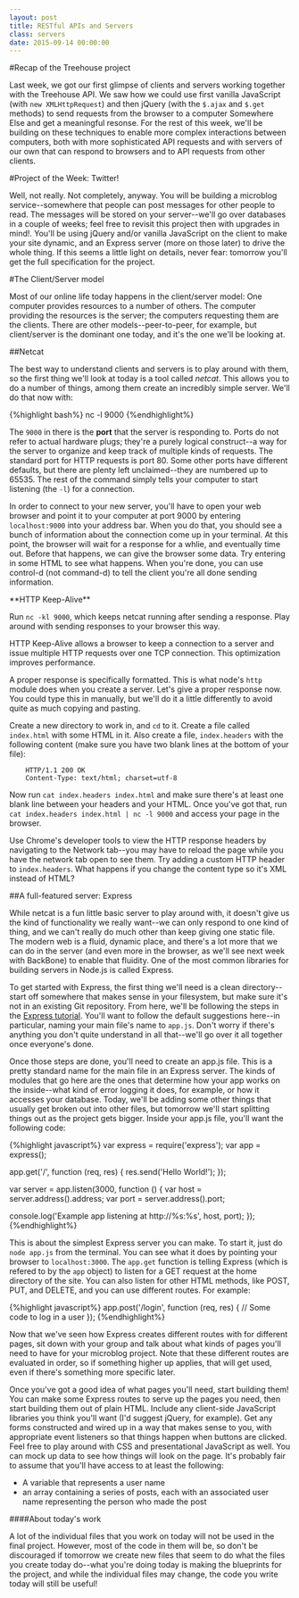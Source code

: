 ```yaml
---
layout: post
title: RESTful APIs and Servers
class: servers
date: 2015-09-14 00:00:00
---
```


#Recap of the Treehouse project

<!---
Last week, we started exploring the world of APIs, using first vanilla JavaScript and `new XMLHttpRequest` and then jQuery's `$.ajax` and `$.get` methods to get data from Somewhere Else with AJAX requests. We used all of these methods without really talking too much about what was going on under the hood, and worked with a pretty simple API that would give you the information you asked for, but not a lot more. Today, we'll work on expanding that understanding to enable us to work with all kinds of remote data with RESTful APIs, which will allow us to change and delete information in addition to just requesting it. We'll also learn more about the division between the client and the server, and start looking into how to create servers of our own.
-->

Last week, we got our first glimpse of clients and servers working together with the Treehouse API. We saw how we could use first vanilla JavaScript (with `new XMLHttpRequest`) and then jQuery (with the `$.ajax` and `$.get` methods) to send requests from the browser to a computer Somewhere Else and get a meaningful resonse. For the rest of this week, we'll be building on these techniques to enable more complex interactions between computers, both with more sophisticated API requests and with servers of our own that can respond to browsers and to API requests from other clients.

#Project of the Week: Twitter!

Well, not really. Not completely, anyway. You will be building a microblog service--somewhere that people can post messages for other people to read. The messages will be stored on your server--we'll go over databases in a couple of weeks; feel free to revisit this project then with upgrades in mind!. You'll be using jQuery and/or vanilla JavaScript on the client to make your site dynamic, and an Express server (more on those later) to drive the whole thing. If this seems a little light on details, never fear: tomorrow you'll get the full specification for the project.

#The Client/Server model

Most of our online life today happens in the client/server model: One computer provides resources to a number of others. The computer providing the resources is the server; the computers requesting them are the clients. There are other models--peer-to-peer, for example, but client/server is the dominant one today, and it's the one we'll be looking at.

##Netcat

The best way to understand clients and servers is to play around with them, so the first thing we'll look at today is a tool called <i>netcat</i>. This allows you to do a number of things, among them create an incredibly simple server. We'll do that now with:

{%highlight bash%}
  nc -l 9000
{%endhighlight%}

The `9000` in there is the <b>port</b> that the server is responding to. Ports do not refer to actual hardware plugs; they're a purely logical construct--a way for the server to organize and keep track of multiple kinds of requests. The standard port for HTTP requests is port 80. Some other ports have different defaults, but there are plenty left unclaimed--they are numbered up to 65535. The rest of the command simply tells your computer to start listening (the `-l`) for a connection.

In order to connect to your new server, you'll have to open your web browser and point it to your computer at port 9000 by entering `localhost:9000` into your address bar. When you do that, you should see a bunch of information about the connection come up in your terminal. At this point, the browser will wait for a response for a whlie, and eventually time out. Before that happens, we can give the browser some data. Try entering in some HTML to see what happens. When you're done, you can use control-d (not command-d) to tell the client you're all done sending information.

<aside>
**HTTP Keep-Alive**

Run `nc -kl 9000`, which keeps netcat running after sending a response. Play around with sending responses to your browser this way.

HTTP Keep-Alive allows a browser to keep a connection to a server and issue multiple HTTP requests over one TCP connection. This optimization improves performance.
</aside>

A proper response is specifically formatted. This is what node's `http` module does when you create a server. Let's give a proper response now. You could type this in manually, but we'll do it a little differently to avoid quite as much copying and pasting.

Create a new directory to work in, and `cd` to it. Create a file called `index.html` with some HTML in it. Also create a file, `index.headers` with the following content (make sure you have two blank lines at the bottom of your file):

```
    HTTP/1.1 200 OK
    Content-Type: text/html; charset=utf-8
```

Now run `cat index.headers index.html` and make sure there's at least one blank line between your headers and your HTML. Once you've got that, run `cat index.headers index.html | nc -l 9000` and access your page in the browser.

Use Chrome's developer tools to view the HTTP response headers by navigating to the Network tab--you may have to reload the page while you have the network tab open to see them. Try adding a custom HTTP header to `index.headers`. What happens if you change the content type so it's XML instead of HTML?

##A full-featured server: Express

While netcat is a fun little basic server to play around with, it doesn't give us the kind of functionality we really want--we can only respond to one kind of thing, and we can't really do much other than keep giving one static file. The modern web is a fluid, dynamic place, and there's a lot more that we can do in the server (and even more in the browser, as we'll see next week with BackBone) to enable that fluidity. One of the most common libraries for building servers in Node.js is called Express.

To get started with Express, the first thing we'll need is a clean directory--start off somewhere that makes sense in your filesystem, but make sure it's not in an existing Git repository. From here, we'll be following the steps in the [Express tutorial](http://expressjs.com/starter/installing.html). You'll want to follow the default suggestions here--in particular, naming your main file's name to `app.js`. Don't worry if there's anything you don't quite understand in all that--we'll go over it all together once everyone's done.

Once those steps are done, you'll need to create an app.js file. This is a pretty standard name for the main file in an Express server. The kinds of modules that go here are the ones that determine how your app works on the inside--what kind of error logging it does, for example, or how it accesses your database. Today, we'll be adding some other things that usually get broken out into other files, but tomorrow we'll start splitting things out as the project gets bigger. Inside your app.js file, you'll want the following code:

{%highlight javascript%}
var express = require('express');
var app = express();

app.get('/', function (req, res) {
  res.send('Hello World!');
});

var server = app.listen(3000, function () {
  var host = server.address().address;
  var port = server.address().port;

  console.log('Example app listening at http://%s:%s', host, port);
});
{%endhighlight%}

This is about the simplest Express server you can make. To start it, just do `node app.js` from the terminal. You can see what it does by pointing your browser to `localhost:3000`. The `app.get` function is telling Express (which is refered to by the `app` object) to listen for a GET request at the home directory of the site. You can also listen for other HTML methods, like POST, PUT, and DELETE, and you can use different routes. For example:

{%highlight javascript%}
app.post('/login', function (req, res) {
  // Some code to log in a user
});
{%endhighlight%}

Now that we've seen how Express creates different routes with for different pages, sit down with your group and talk about what kinds of pages you'll need to have for your microblog project. Note that these different routes are evaluated in order, so if something higher up applies, that will get used, even if there's something more specific later.

Once you've got a good idea of what pages you'll need, start building them! You can make some Express routes to serve up the pages you need, then start building them out of plain HTML. Include any client-side JavaScript libraries you think you'll want (I'd suggest jQuery, for example). Get any forms constructed and wired up in a way that makes sense to you, with appropriate event listeners so that things happen when buttons are clicked. Feel free to play around with CSS and presentational JavaScript as well. You can mock up data to see how things will look on the page. It's probably fair to assume that you'll have access to at least the following:

- A variable that represents a user name
- an array containing a series of posts, each with an associated user name representing the person who made the post

<aside>
####About today's work

A lot of the individual files that you work on today will not be used in the final project. However, most of the code in them will be, so don't be discouraged if tomorrow we create new files that seem to do what the files you create today do--what you're doing today is making the blueprints for the project, and while the individual files may change, the code you write today will still be useful!
</aside>

<!---
You can use information that gets passed in by using a property of the request object, `req.params`. We could modify the above code to make use of that, like so:

{%highlight javascript%}
app.post('/login/:user', function (req, res) {
  // Some code to log in a user
  var username = req.params.user;
  console.log(username);
});
{%endhighlight%}

In the above code, the colon in `:user` marks that out as being a parameter that we want to hang onto. If I do a POST request to localhost:3000/login/tom, the "tom" will get stored as a parameter called `user`, which Express will make accessible at `req.params.user`. If you wanted to keep track of that information for a bit (for example, if rather than a user name it was a tweet that somebody had just made), you could store it on the server in a variable (perhaps in an array).

That approach works fine on our tiny little server, but pretty soon we're going to need to start splitting files apart. One of the first files to get split out of app.js tends to be the file that holds all the routes: as you can imagine, the list of routes for anything more than the simplest of sites can get pretty long. But if both the routes and the app are going to need access to the data, where can we store it so that the can both get to it? 

##App.locals

Express comes built in with a solution to our problem, in the form of `app.locals`. This is an object that is accessible from inside any route by accessing `req.app.locals`. Since it's an object, we can add any properties we want to it. If we set `app.locals.cats = "shackleton"` in our app.js file, all of our routes will be able to access `req.app.locals.cats` to get to `shackleton`.

##C is for Cookie!

Great, so we've grabbed onto some information the client passed along to the server. But now what do we do with it? And for that matter, how can we log people in at all, when all we can do is give people the html pages they ask for?

Well, there are a lot of answers to that question; like most things in JavaScript, there are a number of different ways to do things. But one of the easiest ways to deal with users is to set cookies. Cookies are bits of information that go in the header and get passed back and forth between the client and the server to keep track of bits of information, like how you got to a page, whether you're logged in, or what color socks you like to buy at Amazon.

- app.locals (done)
- Middleware
- Cookies (in progress)
- Client-side cookie library
- Handlebars templates
- REST
-->
